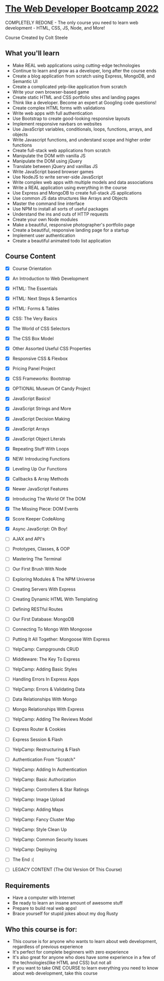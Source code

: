 # [The Web Developer Bootcamp 2022](https://www.udemy.com/the-web-developer-bootcamp/)

COMPLETELY REDONE - The only course you need to learn web development - HTML, CSS, JS, Node, and More!

Course Created by Colt Steele


## What you'll learn

- Make REAL web applications using cutting-edge technologies
- Continue to learn and grow as a developer, long after the course ends
- Create a blog application from scratch using Express, MongoDB, and Semantic UI
- Create a complicated yelp-like application from scratch
- Write your own browser-based game
- Create static HTML and CSS portfolio sites and landing pages
- Think like a developer. Become an expert at Googling code questions!
- Create complex HTML forms with validations
- Write web apps with full authentication
- Use Bootstrap to create good-looking responsive layouts
- Implement responsive navbars on websites
- Use JavaScript variables, conditionals, loops, functions, arrays, and objects
- Write Javascript functions, and understand scope and higher order functions
- Create full-stack web applications from scratch
- Manipulate the DOM with vanilla JS
- Manipulate the DOM using jQuery
- Translate between jQuery and vanillas JS
- Write JavaScript based browser games
- Use NodeJS to write server-side JavaScript
- Write complex web apps with multiple models and data associations
- Write a REAL application using everything in the course
- Use Express and MongoDB to create full-stack JS applications
- Use common JS data structures like Arrays and Objects
- Master the command line interface
- Use NPM to install all sorts of useful packages
- Understand the ins and outs of HTTP requests
- Create your own Node modules
- Make a beautiful, responsive photographer's portfolio page
- Create a beautiful, responsive landing page for a startup
- Implement user authentication
- Create a beautiful animated todo list application


## Course Content

- [x] Course Orientation
- [x] An Introduction to Web Development
- [x] HTML: The Essentials
- [x] HTML: Next Steps & Semantics
- [x] HTML: Forms & Tables
- [x] CSS: The Very Basics
- [x] The World of CSS Selectors
- [x] The CSS Box Model
- [x] Other Assorted Useful CSS Properties
- [x] Responsive CSS & Flexbox
- [x] Pricing Panel Project
- [x] CSS Frameworks: Bootstrap
- [x] OPTIONAL Museum Of Candy Project
- [x] JavaScript Basics!
- [x] JavaScript Strings and More
- [x] JavaScript Decision Making
- [x] JavaScript Arrays
- [x] JavaScript Object Literals
- [x] Repeating Stuff With Loops
- [x] NEW: Introducing Functions
- [x] Leveling Up Our Functions
- [x] Callbacks & Array Methods
- [x] Newer JavaScript Features
- [x] Introducing The World Of The DOM
- [x] The Missing Piece: DOM Events
- [x] Score Keeper CodeAlong
- [x] Async JavaScript: Oh Boy!
- [ ] AJAX and API's
- [ ] Prototypes, Classes, & OOP
- [ ] Mastering The Terminal
- [ ] Our First Brush With Node
- [ ] Exploring Modules & The NPM Universe
- [ ] Creating Servers With Express
- [ ] Creating Dynamic HTML With Templating
- [ ] Defining RESTful Routes
- [ ] Our First Database: MongoDB
- [ ] Connecting To Mongo With Mongoose
- [ ] Putting It All Together: Mongoose With Express
- [ ] YelpCamp: Campgrounds CRUD
- [ ] Middleware: The Key To Express
- [ ] YelpCamp: Adding Basic Styles
- [ ] Handling Errors In Express Apps
- [ ] YelpCamp: Errors & Validating Data
- [ ] Data Relationships With Mongo
- [ ] Mongo Relationships With Express
- [ ] YelpCamp: Adding The Reviews Model
- [ ] Express Router & Cookies
- [ ] Express Session & Flash
- [ ] YelpCamp: Restructuring & Flash
- [ ] Authentication From "Scratch"
- [ ] YelpCamp: Adding In Authentication
- [ ] YelpCamp: Basic Authorization
- [ ] YelpCamp: Controllers & Star Ratings
- [ ] YelpCamp: Image Upload
- [ ] YelpCamp: Adding Maps
- [ ] YelpCamp: Fancy Cluster Map
- [ ] YelpCamp: Style Clean Up
- [ ] YelpCamp: Common Security Issues
- [ ] YelpCamp: Deploying
- [ ] The End :(
- [ ] LEGACY CONTENT (The Old Version Of This Course)


## Requirements

- Have a computer with Internet
- Be ready to learn an insane amount of awesome stuff
- Prepare to build real web apps!
- Brace yourself for stupid jokes about my dog Rusty


## Who this course is for:

- This course is for anyone who wants to learn about web development, regardless of previous experience
- It's perfect for complete beginners with zero experience
- It's also great for anyone who does have some experience in a few of the technologies(like HTML and CSS) but not all
- If you want to take ONE COURSE to learn everything you need to know about web development, take this course
